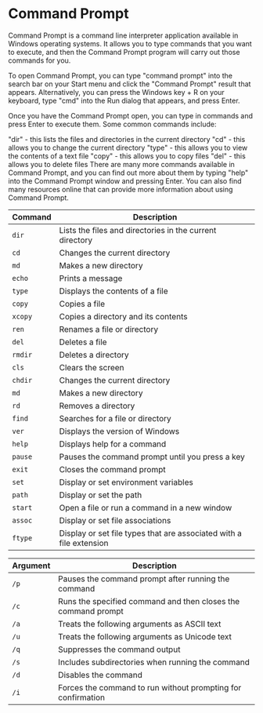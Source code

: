 # Command Prompt

Command Prompt is a command line interpreter application available in Windows operating systems. It allows you to type commands that you want to execute, and then the Command Prompt program will carry out those commands for you.

To open Command Prompt, you can type "command prompt" into the search bar on your Start menu and click the "Command Prompt" result that appears. Alternatively, you can press the Windows key + R on your keyboard, type "cmd" into the Run dialog that appears, and press Enter.

Once you have the Command Prompt open, you can type in commands and press Enter to execute them. Some common commands include:

"dir" - this lists the files and directories in the current directory
"cd" - this allows you to change the current directory
"type" - this allows you to view the contents of a text file
"copy" - this allows you to copy files
"del" - this allows you to delete files
There are many more commands available in Command Prompt, and you can find out more about them by typing "help" into the Command Prompt window and pressing Enter. You can also find many resources online that can provide more information about using Command Prompt.

| Command | Description |
|---------|-------------|
| `dir`   | Lists the files and directories in the current directory |
| `cd`    | Changes the current directory |
| `md`    | Makes a new directory |
| `echo`  | Prints a message |
| `type`  | Displays the contents of a file |
| `copy`  | Copies a file |
| `xcopy` | Copies a directory and its contents |
| `ren`   | Renames a file or directory |
| `del`   | Deletes a file |
| `rmdir` | Deletes a directory |
| `cls`   | Clears the screen |
| `chdir` | Changes the current directory |
| `md`    | Makes a new directory |
| `rd`    | Removes a directory |
| `find`  | Searches for a file or directory |
| `ver`   | Displays the version of Windows |
| `help`  | Displays help for a command |
| `pause` | Pauses the command prompt until you press a key |
| `exit`  | Closes the command prompt |
| `set` | Display or set environment variables |
| `path` | Display or set the path |
| `start` | Open a file or run a command in a new window |
| `assoc` | Display or set file associations |
| `ftype` | Display or set file types that are associated with a file extension |

| Argument | Description |
|----------|-------------|
| `/p` | Pauses the command prompt after running the command |
| `/c` | Runs the specified command and then closes the command prompt |
| `/a` | Treats the following arguments as ASCII text |
| `/u` | Treats the following arguments as Unicode text |
| `/q` | Suppresses the command output |
| `/s` | Includes subdirectories when running the command |
| `/d` | Disables the command |
| `/i` | Forces the command to run without prompting for confirmation |
